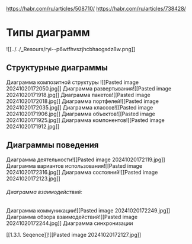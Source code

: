 
https://habr.com/ru/articles/508710/
https://habr.com/ru/articles/738428/

# Типы диаграмм
![[../../_Resours/ryi--p6wtfhvszjhcbhaogsdz8w.png]]





## Структурные диаграммы
Диаграмма композитной структуры
![[Pasted image 20241020172050.jpg]]
Диаграмма развертывания![[Pasted image 20241020171918.jpg]]
Диаграмма пакетов![[Pasted image 20241020172018.jpg]]
Диаграмма портфелей![[Pasted image 20241020172035.jpg]]
Диаграмма классов![[Pasted image 20241020171906.jpg]]
Диаграмма объектов![[Pasted image 20241020171925.jpg]]
Диаграмма компонентов![[Pasted image 20241020171912.jpg]]

## Диаграммы поведения

Диаграмма деятельности![[Pasted image 20241020172119.jpg]]
Диаграмма вариантов использования![[Pasted image 20241020172316.jpg]]
Диаграмма состояний![[Pasted image 20241020172123.jpg]]
###### Диаграмма взаимодействий:

Диаграмма коммуникации![[Pasted image 20241020172249.jpg]]
Диаграмма обзора взаимодействий![[Pasted image 20241020172244.jpg]]
Диаграмма синхронизации

[[1.3.1. Seqence]]![[Pasted image 20241020172127.jpg]]